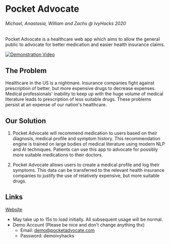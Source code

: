 # Pocket Advocate
###### Michael, Anastasia, William and Zachs @ IvyHacks 2020

Pocket Advocate is a healthcare web app which aims to allow the general public to advocate for better medication and easier health insurance claims.

[![Demonstration Video](https://img.youtube.com/vi/B9ss68If7cw/0.jpg)](https://youtu.be/B9ss68If7cw)

## The Problem

Healthcare in the US is a nightmare. Insurance companies fight against prescription of better, but more expensive drugs to decrease expenses. Medical professionals' inability to keep up with the huge volume of medical literature leads to prescription of less suitable drugs. These problems persist at an expense of our nation's healthcare.

## Our Solution

1. Pocket Advocate will recommend medication to users based on their diagnosis, medical profile and symptom history. This recommendation engine is trained on large bodies of medical literature using modern NLP and AI techniques. Patients can use this app to advocate for possibly more suitable medications to their doctors.

2. Pocket Advocate allows users to create a medical profile and log their symptoms. This data can be transferred to the relevant health insurance companies to justify the use of relatively expensive, but more suitable drugs.

## Links

[Website](https://pocket-advocate.herokuapp.com/) 
- May take up to 15s to load initially. All subsequent usage will be normal.
- Demo Account (Please be nice and don't change anything thx)
  - Email: demo@pocketadvocate.com
  - Password: demoivyhacks
